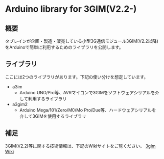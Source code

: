 # Arduino library for 3GIM(V2.2-)

## 概要
タブレインが企画・製造・販売している小型3G通信モジュール3GIM(V2.2以降)をArduinoで簡単に利用するためのライブラリを公開します。

## ライブラリ
ここには2つのライブラリがあります。下記の使い分けを想定しています。
* a3im
  * Arduino UNO/Pro等、AVRマイコンで3GIMをソフトウェアシリアルを介して利用するライブラリ
* a3gim2
  * Arduino Mega/101/Zero/M0/Mo Pro/Due等、ハードウェアシリアルを介して3GIMを使用するライブラリ

## 補足
3GIM(V2.2)等に関する技術情報は、下記のWikiサイトをご覧ください。
[3gim Wiki](https://3gim.wiki) 
